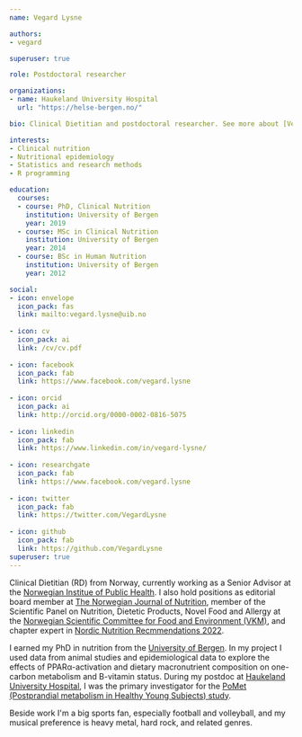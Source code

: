 ```yaml
---
name: Vegard Lysne

authors:
- vegard

superuser: true

role: Postdoctoral researcher

organizations:
- name: Haukeland University Hospital
  url: "https://helse-bergen.no/"

bio: Clinical Dietitian and postdoctoral researcher. See more about [Vegard](#About).

interests:
- Clinical nutrition
- Nutritional epidemiology
- Statistics and research methods
- R programming

education:
  courses:
  - course: PhD, Clinical Nutrition
    institution: University of Bergen
    year: 2019
  - course: MSc in Clinical Nutrition
    institution: University of Bergen
    year: 2014
  - course: BSc in Human Nutrition
    institution: University of Bergen
    year: 2012

social:
- icon: envelope
  icon_pack: fas
  link: mailto:vegard.lysne@uib.no
  
- icon: cv
  icon_pack: ai
  link: /cv/cv.pdf
  
- icon: facebook
  icon_pack: fab
  link: https://www.facebook.com/vegard.lysne
  
- icon: orcid
  icon_pack: ai
  link: http://orcid.org/0000-0002-0816-5075
  
- icon: linkedin
  icon_pack: fab
  link: https://www.linkedin.com/in/vegard-lysne/
  
- icon: researchgate
  icon_pack: fab
  link: https://www.facebook.com/vegard.lysne
  
- icon: twitter
  icon_pack: fab
  link: https://twitter.com/VegardLysne
  
- icon: github
  icon_pack: fab
  link: https://github.com/VegardLysne
superuser: true
---
```


Clinical Dietitian (RD) from Norway, currently working as a Senior Advisor at the [Norwegian Institue of Public Health](www.fhi.no). I also hold positions as editorial board member at [The Norwegian Journal of Nutrition](www.ntfe.no), member of the Scientific Panel on Nutrition, Dietetic Products, Novel Food and Allergy at the [Norwegian Scientific Committee for Food and Environment (VKM)](www.vkm.no), and chapter expert in [Nordic Nutrition Recmmendations 2022](https://www.helsedirektoratet.no/english/nordic-nutrition-recommendations-2022). 

I earned my PhD in nutrition from the [University of Bergen](https://www.uib.no). In my project I used data from animal studies and epidemiological data to explore the effects of PPAR&alpha;-activation and dietary macronutrient composition on one-carbon metabolism and B-vitamin status. During my postdoc at [Haukeland University Hospital](https://helse-bergen.no/), I was the primary investigator for the [PoMet (Postprandial metabolism in Healthy Young Subjects) study](https://clinicaltrials.gov/ct2/show/NCT04989478).

Beside work I'm a big sports fan, especially football and volleyball, and my musical preference is heavy metal, hard rock, and related genres. 
